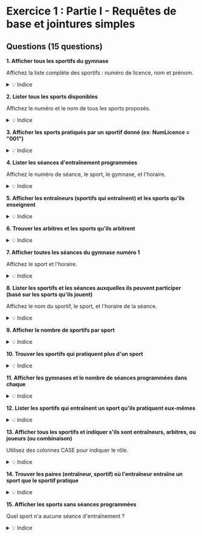 # Exercice 1 : Partie I - Requêtes de base et jointures simples

## Questions (15 questions)

**1. Afficher tous les sportifs du gymnase**

Affichez la liste complète des sportifs : numéro de licence, nom et prénom.

<details>
<summary>💡 Indice</summary>

Simple SELECT sur la table `Sportif` sans condition.
</details>

**2. Lister tous les sports disponibles**

Affichez le numéro et le nom de tous les sports proposés.

<details>
<summary>💡 Indice</summary>

SELECT sur la table `Sport`.
</details>

**3. Afficher les sports pratiqués par un sportif donné (ex: NumLicence = "001")**

<details>
<summary>💡 Indice</summary>

Joignez `Jouer` et `Sport` sur `NumSport`, filtrez sur le NumLicence du sportif.
</details>

**4. Lister les séances d'entraînement programmées**

Affichez le numéro de séance, le sport, le gymnase, et l'horaire.

<details>
<summary>💡 Indice</summary>

Joignez `Seance`, `Sport` et `Gymnase`.
</details>

**5. Afficher les entraîneurs (sportifs qui entraînent) et les sports qu'ils enseignent**

<details>
<summary>💡 Indice</summary>

Joignez `Entrainer`, `Sportif` et `Sport`.
</details>

**6. Trouver les arbitres et les sports qu'ils arbitrent**

<details>
<summary>💡 Indice</summary>

Joignez `Arbitrer`, `Sportif` et `Sport`.
</details>

**7. Afficher toutes les séances du gymnase numéro 1**

Affichez le sport et l'horaire.

<details>
<summary>💡 Indice</summary>

Filtrez `Seance` où `NumGymnase = 1`.
</details>

**8. Lister les sportifs et les séances auxquelles ils peuvent participer (basé sur les sports qu'ils jouent)**

Affichez le nom du sportif, le sport, et l'horaire de la séance.

<details>
<summary>💡 Indice</summary>

Joignez `Sportif`, `Jouer`, `Sport` et `Seance`.
</details>

**9. Afficher le nombre de sportifs par sport**

<details>
<summary>💡 Indice</summary>

Comptez avec `COUNT()` en groupant par sport depuis la table `Jouer`.
</details>

**10. Trouver les sportifs qui pratiquent plus d'un sport**

<details>
<summary>💡 Indice</summary>

Comptez les sports par sportif dans `Jouer`, puis filtrez avec `HAVING COUNT(*) > 1`.
</details>

**11. Afficher les gymnases et le nombre de séances programmées dans chaque**

<details>
<summary>💡 Indice</summary>

Comptez les séances en groupant par gymnase.
</details>

**12. Lister les sportifs qui entraînent un sport qu'ils pratiquent eux-mêmes**

<details>
<summary>💡 Indice</summary>

Joignez `Jouer` et `Entrainer` sur le même `NumLicence` et `NumSport`.
</details>

**13. Afficher tous les sportifs et indiquer s'ils sont entraîneurs, arbitres, ou joueurs (ou combinaison)**

Utilisez des colonnes CASE pour indiquer le rôle.

<details>
<summary>💡 Indice</summary>

Utilisez `CASE` avec des sous-requêtes pour vérifier si le sportif existe dans Entrainer, Arbitrer, Jouer.
</details>

**14. Trouver les paires (entraîneur, sportif) où l'entraîneur entraîne un sport que le sportif pratique**

<details>
<summary>💡 Indice</summary>

Joignez `Entrainer`, `Jouer` sur le `NumSport` et filtrez les combinaisons compatibles.
</details>

**15. Afficher les sports sans séances programmées**

Quel sport n'a aucune séance d'entraînement ?

<details>
<summary>💡 Indice</summary>

Utilisez `LEFT JOIN Seance` et filtrez avec `NumSeance IS NULL`.
</details>
